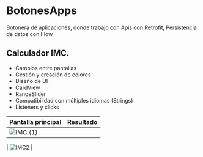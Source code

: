 # BotonesApps
Botonera de aplicaciones, donde trabajo con Apis con Retrofit, Persistencia de datos con Flow

## Calculador IMC.

* Cambios entre pantallas
* Gestión y creación de colores
* Diseño de UI
* CardView
* RangeSlider
* Compatibilidad con múltiples idiomas (Strings)
* Listeners y clicks

| Pantalla principal  | Resultado |
| ------------- | ------------- |
| ![IMC (1)](https://user-images.githubusercontent.com/49825382/228908667-b2a2854b-2ebf-4fab-8514-47a58ab673c2.png)

 |  ![IMC2](https://user-images.githubusercontent.com/49825382/228909037-e1ae81c8-d9d1-4c9c-9ec0-97cc7393ba96.png) |

	
    

